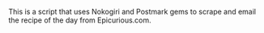 This is a script that uses Nokogiri and Postmark gems to scrape and email the recipe of the day from Epicurious.com.